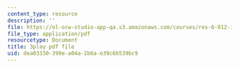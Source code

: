```yaml
---
content_type: resource
description: ''
file: https://ol-ocw-studio-app-qa.s3.amazonaws.com/courses/res-6-012-introduction-to-probability-spring-2018/dea03330399ea04a2b6ae39c6b539bc9_tzW5jlfEvwU.pdf
file_type: application/pdf
resourcetype: Document
title: 3play pdf file
uid: dea03330-399e-a04a-2b6a-e39c6b539bc9
---
```

